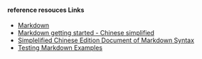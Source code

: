 #### reference resouces Links
- [Markdown](http://daringfireball.net/projects/markdown/)
- [Markdown getting started - Chinese simplified](http://sspai.com/25137)
- [Simplelified Chinese Edition Document of Markdown Syntax](http://wowubuntu.com/markdown/)
- [Testing Markdown Examples](http://jingpin.jikexueyuan.com/article/32255.html)


